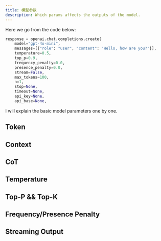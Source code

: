 ```yaml
---
title: 模型参数
description: Which params affects the outputs of the model.
---
```


Here we go from the code below:

```python
response = openai.chat.completions.create(
    model="gpt-4o-mini",
    messages=[{"role": "user", "content": "Hello, how are you?"}],
    temperature=0.5,
    top_p=0.9,
    frequency_penalty=0.0,
    presence_penalty=0.0,
    stream=False,
    max_tokens=100,
    n=1,
    stop=None,
    timeout=None,
    api_key=None,
    api_base=None,
```

I will explain the basic model parameters one by one.

## Token

## Context

## CoT

## Temperature

## Top-P && Top-K

## Frequency/Presence Penalty

## Streaming Output
